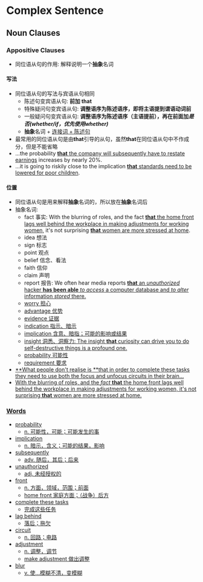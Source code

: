 # Complex Sentence

## Noun Clauses

### Appositive Clauses

- 同位语从句的作用: 解释说明一个**抽象**名词

#### 写法

- 同位语从句的写法与宾语从句相同
    - 陈述句变宾语从句: **前加 that**
    - 特殊疑问句变宾语从句: **调整语序为陈述语序，即将主语提到谓语动词前**
    - 一般疑问句变宾语从句: **调整语序为陈述语序（主语提前），再在前面加*是否(whether/if，优先使用whether)***
    - **抽象**名词 + <u>连接词 + 陈述句</u>
- 最常用的同位语从句是由**that**引导的从句，虽然**that**在同位语从句中不作成分，但是不能省略
- ...the probability <u>**that** the company will subsequently have to restate earnings</u> increases by nearly 20%.
- ...it is going to riskily close to the implication <u>**that** standards need to be lowered for poor children</u>.

#### 位置

- 同位语从句是用来解释**抽象**名词的，所以放在**抽象**名词后
- 抽象名词:
    - fact 事实: With the blurring of roles, and the fact <u>**that** the home front lags well behind the workplace in making adjustments for working women</u>, it's not surprising <u>**that** women are more stressed at home</u>.
    - idea 想法
    - sign 标志
    - point 观点
    - belief 信念、看法
    - faith 信仰
    - claim 声明
    - report 报告: We often hear media reports <u>**that** an *unauthorized* hacker **has been able** *to access* a computer database and *to alter* information *stored* there.
    - worry 担心
    - advantage 优势
    - evidence 证据
    - indication 指示、暗示
    - implication 含意、暗指；可能的影响或结果
    - insight 洞悉、洞察力: The insight <u>**that** curiosity can drive you to do self-destructive things</u> is a profound one.
    - probability 可能性
    - requirement 要求
- <u>**What people don't realise</u> is <u>**that in order to complete these tasks they need to use both the focus and unfocus circuits in their brain</u>...
- With the blurring of roles, and the *fact* <u>**that** the home front lags well behind the workplace in making adjustments for working women, it's not surprising <u>**that** women are more stressed at home</u>.

### Words

- probability
    - n. 可能性，可能；可能发生的事
- implication
    - n. 暗示，含义；可能的结果，影响
- subsequently
    - adv. 随后，其后；后来
- unauthorized
    - adj. 未经授权的
- front
    - n. 方面，领域，范围；前面
    - home front 家庭方面；（战争）后方
- complete these tasks
    - 完成这些任务
- lag behind
    - 落后；拖欠
- circuit
    - n. 回路；电路
- adjustment
    - n. 调整，调节
    - make adjustment 做出调整
- blur
    - v. 使...模糊不清，变模糊
